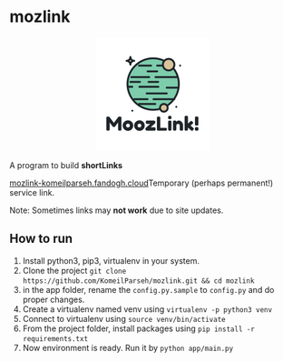 # mozlink

<div align=center>

![logo](https://github.com/KomeilParseh/mozlink/raw/main/app/static/logo.png)

</div>

A program to build **shortLinks**

[mozlink-komeilparseh.fandogh.cloud](https://mozlink-komeilparseh.fandogh.cloud/)Temporary (perhaps permanent!) service link.

Note: Sometimes links may **not work** due to site updates.

## How to run

1. Install python3, pip3, virtualenv in your system.
2. Clone the project `git clone https://github.com/KomeilParseh/mozlink.git && cd mozlink`
3. in the app folder, rename the `config.py.sample` to `config.py` and do proper changes.
4. Create a virtualenv named venv using `virtualenv -p python3 venv`
5. Connect to virtualenv using `source venv/bin/activate`
6. From the project folder, install packages using `pip install -r requirements.txt`
7. Now environment is ready. Run it by `python app/main.py`
